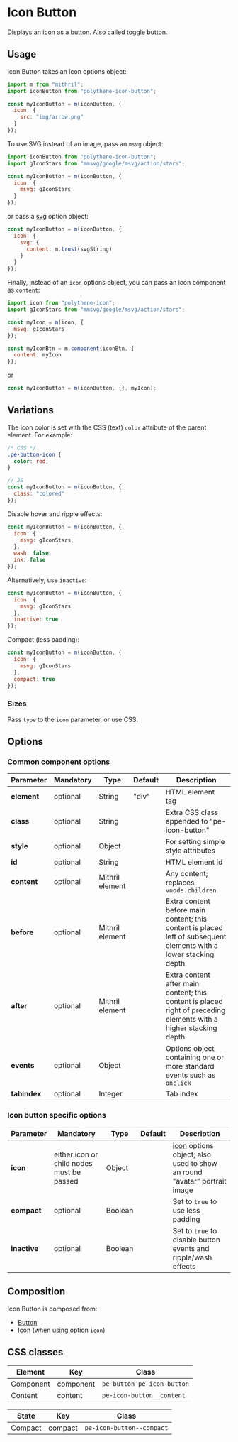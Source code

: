 # Icon Button

Displays an [icon](../polythene-icon) as a button. Also called toggle button.



## Usage

Icon Button takes an icon options object:

~~~javascript
import m from "mithril";
import iconButton from "polythene-icon-button";

const myIconButton = m(iconButton, {
  icon: {
    src: "img/arrow.png"
  }
});
~~~

To use SVG instead of an image, pass an `msvg` object:

~~~javascript
import iconButton from "polythene-icon-button";
import gIconStars from "mmsvg/google/msvg/action/stars";

const myIconButton = m(iconButton, {
  icon: {
    msvg: gIconStars
  }
});
~~~

or pass a [svg](../polythene-svg) option object:

~~~javascript
const myIconButton = m(iconButton, {
  icon: {
    svg: {
      content: m.trust(svgString)
    }
  }
});
~~~

Finally, instead of an `icon` options object, you can pass an icon component as `content`:

~~~javascript
import icon from "polythene-icon";
import gIconStars from "mmsvg/google/msvg/action/stars";

const myIcon = m(icon, {
  msvg: gIconStars
});

const myIconBtn = m.component(iconBtn, {
  content: myIcon
});
~~~

or 

~~~javascript
const myIconButton = m(iconButton, {}, myIcon);
~~~



## Variations

The icon color is set with the CSS (text) `color` attribute of the parent element. For example:

~~~css
/* CSS */
.pe-button-icon {
  color: red;
}
~~~

~~~javascript
// JS
const myIconButton = m(iconButton, {
  class: "colored"
});
~~~

Disable hover and ripple effects:

~~~javascript
const myIconButton = m(iconButton, {
  icon: {
    msvg: gIconStars
  },
  wash: false,
  ink: false
});
~~~

Alternatively, use `inactive`:

~~~javascript
const myIconButton = m(iconButton, {
  icon: {
    msvg: gIconStars
  },
  inactive: true
});
~~~

Compact (less padding):

~~~javascript
const myIconButton = m(iconButton, {
  icon: {
    msvg: gIconStars
  },
  compact: true
});
~~~


### Sizes

Pass `type` to the `icon` parameter, or use CSS.



## Options

### Common component options

| **Parameter** |  **Mandatory** | **Type** | **Default** | **Description** |
| ------------- | -------------- | -------- | ----------- | --------------- |
| **element**   | optional | String | "div" | HTML element tag |
| **class**     | optional | String |  | Extra CSS class appended to "pe-icon-button" |
| **style**     | optional | Object |       | For setting simple style attributes |
| **id**        | optional | String | | HTML element id |
| **content**   | optional | Mithril element |  | Any content; replaces `vnode.children` |
| **before**    | optional | Mithril element | | Extra content before main content; this content is placed left of subsequent elements with a lower stacking depth |
| **after**     | optional | Mithril element | | Extra content after main content; this content is placed right of preceding elements with a higher stacking depth |
| **events**    | optional | Object | | Options object containing one or more standard events such as `onclick` |
| **tabindex**  | optional | Integer | | Tab index |

### Icon button specific options

| **Parameter** |  **Mandatory** | **Type** | **Default** | **Description** |
| ------------- | -------------- | -------- | ----------- | --------------- |
| **icon**      | either icon or child nodes must be passed | Object |  | [icon](../polythene-icon) options object; also used to show an round "avatar" portrait image |
| **compact**   | optional | Boolean | | Set to `true` to use less padding |
| **inactive** | optional | Boolean | | Set to `true` to disable button events and ripple/wash effects |



## Composition

Icon Button is composed from:

* [Button](../polythene-button)
* [Icon](../polythene-icon) (when using option `icon`)



## CSS classes

| **Element** | **Key**     |  **Class** |
| ----------- | ----------- | --------------- |
| Component   | component   | `pe-button pe-icon-button` |
| Content     | content     | `pe-icon-button__content` |

| **State**   | **Key**     |  **Class** |
| ----------- | ----------- | --------------- |
| Compact     | compact     | `pe-icon-button--compact` |


